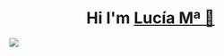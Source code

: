 <div align="center">
<h1>Hi I'm <a href="https://es.linkedin.com/in/luovtyrell">Lucía Mª 🌙</h1>
</div>
<img alifn="center" src="https://media.licdn.com/dms/image/D4D16AQE_bVf-gxng-A/profile-displaybackgroundimage-shrink_200_800/0/1709021288751?e=2147483647&v=beta&t=fF63NYKmqtSEbomYLmmKToF_tyf27IZ36GsYs4ou90s">

